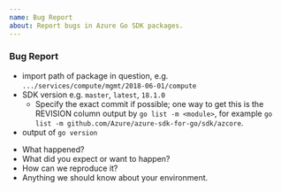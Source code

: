 ```yaml
---
name: Bug Report
about: Report bugs in Azure Go SDK packages.
---
```


### Bug Report

<!--
Thank you for opening a bug report. For faster processing, please include:
-->

- import path of package in question, e.g. `.../services/compute/mgmt/2018-06-01/compute`
- SDK version e.g. `master`, `latest`, `18.1.0`
  - Specify the exact commit if possible; one way to get this is the REVISION
    column output by `go list -m <module>`, for example `go list -m github.com/Azure/azure-sdk-for-go/sdk/azcore`.
- output of `go version`

<!--
and please describe:
-->

- What happened?
- What did you expect or want to happen?
- How can we reproduce it?
- Anything we should know about your environment.

<!--
Thanks!
-->

